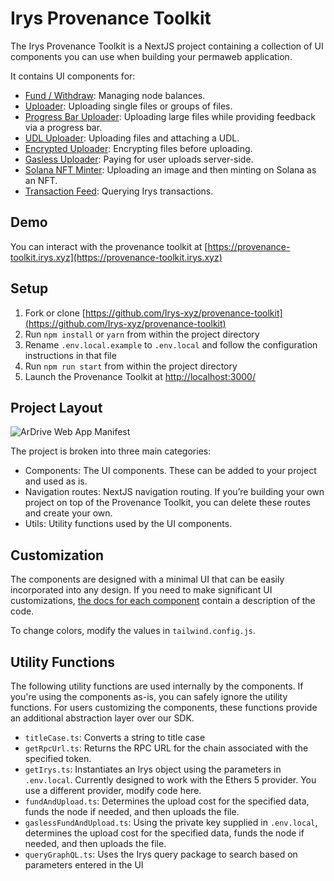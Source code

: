 # Irys Provenance Toolkit

The Irys Provenance Toolkit is a NextJS project containing a collection of UI components you can use when building your permaweb application.

It contains UI components for:

-   [Fund / Withdraw](https://provenance-toolkit.irys.xyz/fund-withdraw): Managing node balances.
-   [Uploader](https://provenance-toolkit.irys.xyz/uploader): Uploading single files or groups of files.
-   [Progress Bar Uploader](https://provenance-toolkit.irys.xyz/progress-bar-uploader): Uploading large files while providing feedback via a progress bar.
-   [UDL Uploader](https://provenance-toolkit.irys.xyz/udl-uploader): Uploading files and attaching a UDL.
-   [Encrypted Uploader](./provenance-toolkit/encrypted-uploader): Encrypting files before uploading.
-   [Gasless Uploader](https://provenance-toolkit.irys.xyz/encrypted-uploader): Paying for user uploads server-side.
-   [Solana NFT Minter](https://provenance-toolkit.irys.xyz/solana-nft-minter): Uploading an image and then minting on Solana as an NFT.
-   [Transaction Feed](https://provenance-toolkit.irys.xyz/transaction-feed): Querying Irys transactions.

## Demo

You can interact with the provenance toolkit at [https://provenance-toolkit.irys.xyz](https://provenance-toolkit.irys.xyz)

## Setup

1. Fork or clone [https://github.com/Irys-xyz/provenance-toolkit](https://github.com/Irys-xyz/provenance-toolkit)
2. Run `npm install` or `yarn` from within the project directory
3. Rename `.env.local.example` to `.env.local` and follow the configuration instructions in that file
4. Run `npm run start` from within the project directory
5. Launch the Provenance Toolkit at [http://localhost:3000/](http://localhost:3000/)

## Project Layout

![ArDrive Web App Manifest](~@source/images/provenace-toolkit-layout.png)

The project is broken into three main categories:

-   Components: The UI components. These can be added to your project and used as is.
-   Navigation routes: NextJS navigation routing. If you’re building your own project on top of the Provenance Toolkit, you can delete these routes and create your own.
-   Utils: Utility functions used by the UI components.

## Customization

The components are designed with a minimal UI that can be easily incorporated into any design. If you need to make significant UI customizations, [the docs for each component](https://docs.irys.xyz/developer-docs/provenance-toolkit) contain a description of the code.

To change colors, modify the values in `tailwind.config.js`.

## Utility Functions

The following utility functions are used internally by the components. If you're using the components as-is, you can safely ignore the utility functions. For users customizing the components, these functions provide an additional abstraction layer over our SDK.

-   `titleCase.ts`: Converts a string to title case
-   `getRpcUrl.ts`: Returns the RPC URL for the chain associated with the specified token.
-   `getIrys.ts`: Instantiates an Irys object using the parameters in `.env.local`. Currently designed to work with the Ethers 5 provider. You use a different provider, modify code here.
-   `fundAndUpload.ts`: Determines the upload cost for the specified data, funds the node if needed, and then uploads the file.
-   `gaslessFundAndUpload.ts`: Using the private key supplied in `.env.local`, determines the upload cost for the specified data, funds the node if needed, and then uploads the file.
-   `queryGraphQL.ts`: Uses the Irys query package to search based on parameters entered in the UI
